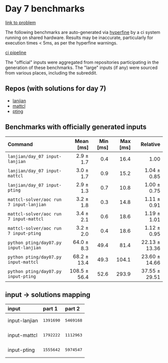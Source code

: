 # Day 7 benchmarks

[link to problem](http://adventofcode.com/2022/day/7)

The following benchmarks are auto-generated via [hyperfine](https://github.com/sharkdp/hyperfine) by a ci system running on shared hardware. Results may be inaccurate, particularly for execution times < 5ms, as per the hyperfine warnings.

[ci pipeline](http://ci.papercode.net:8080/teams/aoc2022/pipelines/aoc-compare-2022)

The "official" inputs were aggregated from repositories participating in the generation of these benchmarks. The "large" inputs (if any) were sourced from various places, including the subreddit.

## Repos (with solutions for day 7)


- [lanjian](https://github.com/LanJian/aoc-2022)
- [mattcl](https://github.com/mattcl/aoc2022)
- [pting](https://github.com/pting/aoc2022)

## Benchmarks with officially generated inputs
| Command | Mean [ms] | Min [ms] | Max [ms] | Relative |
|:---|---:|---:|---:|---:|
| `lanjian/day_07 input-lanjian` | 2.9 ± 1.7 | 0.4 | 16.4 | 1.00 |
| `lanjian/day_07 input-mattcl` | 3.0 ± 1.7 | 0.9 | 15.2 | 1.04 ± 0.85 |
| `lanjian/day_07 input-pting` | 2.9 ± 1.3 | 0.7 | 10.8 | 1.00 ± 0.75 |
| `mattcl-solver/aoc run 7 input-lanjian` | 3.2 ± 1.8 | 0.3 | 14.8 | 1.11 ± 0.91 |
| `mattcl-solver/aoc run 7 input-mattcl` | 3.4 ± 2.1 | 0.6 | 18.6 | 1.19 ± 1.01 |
| `mattcl-solver/aoc run 7 input-pting` | 3.2 ± 2.0 | 0.4 | 18.6 | 1.12 ± 0.95 |
| `python pting/day07.py input-lanjian` | 64.0 ± 8.3 | 49.4 | 81.4 | 22.13 ± 13.36 |
| `python pting/day07.py input-mattcl` | 68.2 ± 13.4 | 49.3 | 104.1 | 23.60 ± 14.66 |
| `python pting/day07.py input-pting` | 108.5 ± 56.4 | 52.6 | 293.9 | 37.55 ± 29.51 |

## input -> solutions mapping
|input|part 1|part 2|
|:---|:---|:---|
|input-lanjian|<pre>1391690</pre>|<pre>5469168</pre>|
|input-mattcl|<pre>1792222</pre>|<pre>1112963</pre>|
|input-pting|<pre>1555642</pre>|<pre>5974547</pre>|
